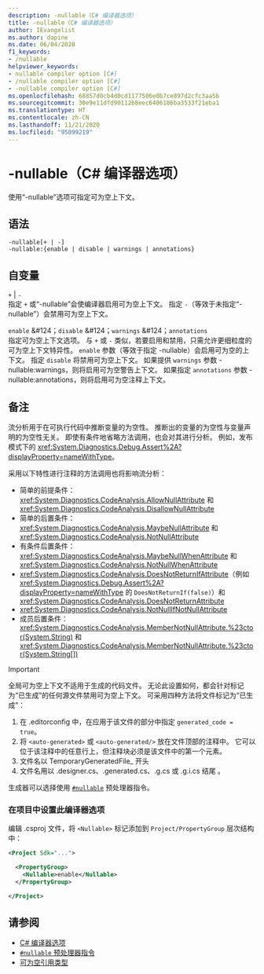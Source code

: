 ```yaml
---
description: -nullable（C# 编译器选项）
title: -nullable（C# 编译器选项）
author: IEvangelist
ms.author: dapine
ms.date: 06/04/2020
f1_keywords:
- /nullable
helpviewer_keywords:
- nullable compiler option [C#]
- /nullable compiler option [C#]
- -nullable compiler option [C#]
ms.openlocfilehash: 68857d0cb4d0cd1177506e0b7ce897d2cfc3aa5b
ms.sourcegitcommit: 30e9e11dfd90112b8eec6406186ba3533f21eba1
ms.translationtype: HT
ms.contentlocale: zh-CN
ms.lasthandoff: 11/21/2020
ms.locfileid: "95099219"
---
```

# <a name="-nullable-c-compiler-options"></a>-nullable（C# 编译器选项）

使用“-nullable”选项可指定可为空上下文。

## <a name="syntax"></a>语法

```console
-nullable[+ | -]
-nullable:{enable | disable | warnings | annotations}
```

## <a name="arguments"></a>自变量

`+` &#124; `-`  
指定 `+` 或“-nullable”会使编译器启用可为空上下文。 指定 `-`（等效于未指定“-nullable”）会禁用可为空上下文。

`enable` &#124；`disable` &#124；`warnings` &#124；`annotations`  
指定可为空上下文选项。 与 `+` 或 `-` 类似，若要启用和禁用，只需允许更细粒度的可为空上下文特异性。 `enable` 参数（等效于指定 -nullable）会启用可为空的上下文。 指定 `disable` 将禁用可为空上下文。 如果提供 `warnings` 参数 -nullable:warnings，则将启用可为空警告上下文。 如果指定 `annotations` 参数 -nullable:annotations，则将启用可为空注释上下文。

## <a name="remarks"></a>备注

流分析用于在可执行代码中推断变量的为空性。 推断出的变量的为空性与变量声明的为空性无关。 即使有条件地省略方法调用，也会对其进行分析。 例如，发布模式下的 <xref:System.Diagnostics.Debug.Assert%2A?displayProperty=nameWithType>。

采用以下特性进行注释的方法调用也将影响流分析：

- 简单的前提条件：<xref:System.Diagnostics.CodeAnalysis.AllowNullAttribute> 和 <xref:System.Diagnostics.CodeAnalysis.DisallowNullAttribute>
- 简单的后置条件：<xref:System.Diagnostics.CodeAnalysis.MaybeNullAttribute> 和 <xref:System.Diagnostics.CodeAnalysis.NotNullAttribute>
- 有条件后置条件：<xref:System.Diagnostics.CodeAnalysis.MaybeNullWhenAttribute> 和 <xref:System.Diagnostics.CodeAnalysis.NotNullWhenAttribute>
- <xref:System.Diagnostics.CodeAnalysis.DoesNotReturnIfAttribute>（例如 <xref:System.Diagnostics.Debug.Assert%2A?displayProperty=nameWithType> 的 `DoesNotReturnIf(false)`）和 <xref:System.Diagnostics.CodeAnalysis.DoesNotReturnAttribute>
- <xref:System.Diagnostics.CodeAnalysis.NotNullIfNotNullAttribute>
- 成员后置条件：<xref:System.Diagnostics.CodeAnalysis.MemberNotNullAttribute.%23ctor(System.String)> 和 <xref:System.Diagnostics.CodeAnalysis.MemberNotNullAttribute.%23ctor(System.String[])>

> [!IMPORTANT]
> 全局可为空上下文不适用于生成的代码文件。 无论此设置如何，都会针对标记为“已生成”的任何源文件禁用可为空上下文。 可采用四种方法将文件标记为“已生成”：
>
> 1. 在 .editorconfig 中，在应用于该文件的部分中指定 `generated_code = true`。
> 1. 将 `<auto-generated>` 或 `<auto-generated/>` 放在文件顶部的注释中。 它可以位于该注释中的任意行上，但注释块必须是该文件中的第一个元素。
> 1. 文件名以 TemporaryGeneratedFile_ 开头
> 1. 文件名用以 .designer.cs、.generated.cs、.g.cs 或 .g.i.cs 结尾   。
>
> 生成器可以选择使用 [`#nullable`](../preprocessor-directives/preprocessor-nullable.md) 预处理器指令。

### <a name="to-set-this-compiler-option-in-a-project"></a>在项目中设置此编译器选项

编辑 .csproj 文件，将 `<Nullable>` 标记添加到 `Project/PropertyGroup` 层次结构中：

```xml
<Project Sdk="...">

  <PropertyGroup>
    <Nullable>enable</Nullable>
  </PropertyGroup>

</Project>
```

## <a name="see-also"></a>请参阅

- [C# 编译器选项](./index.md)
- [`#nullable` 预处理器指令](../preprocessor-directives/preprocessor-nullable.md)
- [可为空引用类型](../../nullable-references.md)
